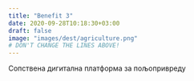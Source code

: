 ```yaml
---
title: "Benefit 3"
date: 2020-09-28T10:18:30+03:00
draft: false 
image: "images/dest/agriculture.png"
# DON'T CHANGE THE LINES ABOVE!
---
```


Сопствена дигитална платформа за пољопривреду
